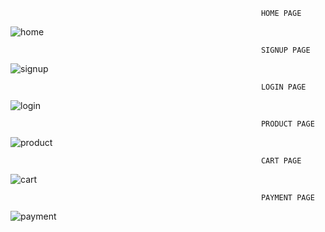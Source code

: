                                                             HOME PAGE

![home](https://github.com/anonymous10062002/Royale_market/assets/107382742/7c70cdf5-9c41-4e97-b1ba-a9f56e0a30ad)

                                                            SIGNUP PAGE

![signup](https://github.com/anonymous10062002/Royale_market/assets/107382742/4228cb26-41e4-4102-b53d-3da47db47ff7)

                                                            LOGIN PAGE

![login](https://github.com/anonymous10062002/Royale_market/assets/107382742/5bd6ea4d-d20b-4941-898e-c1604c8a1109)

                                                            PRODUCT PAGE

![product](https://github.com/anonymous10062002/Royale_market/assets/107382742/c2ef59b2-6667-4744-9b6f-126d7e7dc46f)

                                                            CART PAGE

![cart](https://github.com/anonymous10062002/Royale_market/assets/107382742/c544be53-beee-4d12-950f-019c4c6a864d)

                                                            PAYMENT PAGE

![payment](https://github.com/anonymous10062002/Royale_market/assets/107382742/254e9521-4dc9-460d-a623-e9c8ef1a4582)
